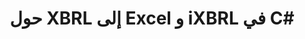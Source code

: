 ﻿---
title: حول XBRL إلى Excel و iXBRL في C#
linktitle: تحويلات
type: docs
weight: 25
url: /ar/net/conversion/
description: C# Finance مكتبة API يمكن استخدامها لتحويل XBRL إلى تنسيقات Excel XLSX و iXBRL.
---
